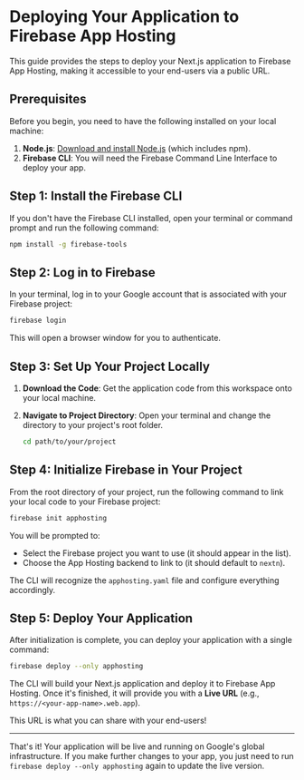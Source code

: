 # Deploying Your Application to Firebase App Hosting

This guide provides the steps to deploy your Next.js application to Firebase App Hosting, making it accessible to your end-users via a public URL.

## Prerequisites

Before you begin, you need to have the following installed on your local machine:

1.  **Node.js**: [Download and install Node.js](https://nodejs.org/) (which includes npm).
2.  **Firebase CLI**: You will need the Firebase Command Line Interface to deploy your app.

## Step 1: Install the Firebase CLI

If you don't have the Firebase CLI installed, open your terminal or command prompt and run the following command:

```bash
npm install -g firebase-tools
```

## Step 2: Log in to Firebase

In your terminal, log in to your Google account that is associated with your Firebase project:

```bash
firebase login
```

This will open a browser window for you to authenticate.

## Step 3: Set Up Your Project Locally

1.  **Download the Code**: Get the application code from this workspace onto your local machine.
2.  **Navigate to Project Directory**: Open your terminal and change the directory to your project's root folder.

    ```bash
    cd path/to/your/project
    ```

## Step 4: Initialize Firebase in Your Project

From the root directory of your project, run the following command to link your local code to your Firebase project:

```bash
firebase init apphosting
```

You will be prompted to:
- Select the Firebase project you want to use (it should appear in the list).
- Choose the App Hosting backend to link to (it should default to `nextn`).

The CLI will recognize the `apphosting.yaml` file and configure everything accordingly.

## Step 5: Deploy Your Application

After initialization is complete, you can deploy your application with a single command:

```bash
firebase deploy --only apphosting
```

The CLI will build your Next.js application and deploy it to Firebase App Hosting. Once it's finished, it will provide you with a **Live URL** (e.g., `https://<your-app-name>.web.app`).

This URL is what you can share with your end-users!

---

That's it! Your application will be live and running on Google's global infrastructure. If you make further changes to your app, you just need to run `firebase deploy --only apphosting` again to update the live version.
